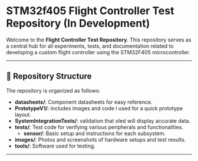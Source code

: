 # STM32f405 Flight Controller Test Repository (In Development) 

Welcome to the **Flight Controller Test Repository**. This repository serves as a central hub for all experiments, tests, and documentation related to developing a custom flight controller using the STM32F405 microcontroller.

---

## 📁 Repository Structure

The repository is organized as follows:

- **datasheets/**: Component datasheets for easy reference.
- **PrototypeV1/**: includes images and code I used for a quick prototype layout.
- **SystemIntegrationTests/**: validation that oled will display accurate data.
- **tests/**: Test code for verifying various peripherals and functionalities.
  - **sensor/**: Basic setup and instructions for each subsystem.
- **images/**: Photos and screenshots of hardware setups and test results.
- **tools/**: Software used for testing.

---
